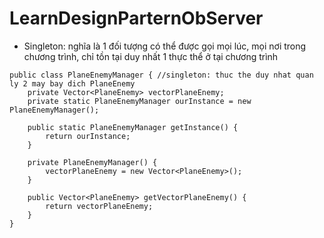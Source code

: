 # LearnDesignParternObServer

+ Singleton: nghĩa là 1 đối tượng có thể được gọi mọi lúc, mọi nơi trong chương trình, chỉ tồn tại duy nhất 1 thực thể ở tại chương trình

```
public class PlaneEnemyManager { //singleton: thuc the duy nhat quan ly 2 may bay dich PlaneEnemy
    private Vector<PlaneEnemy> vectorPlaneEnemy;
    private static PlaneEnemyManager ourInstance = new PlaneEnemyManager();

    public static PlaneEnemyManager getInstance() {
        return ourInstance;
    }

    private PlaneEnemyManager() {
        vectorPlaneEnemy = new Vector<PlaneEnemy>();
    }

    public Vector<PlaneEnemy> getVectorPlaneEnemy() {
        return vectorPlaneEnemy;
    }
}
```
